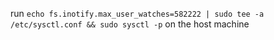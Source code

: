 run `echo fs.inotify.max_user_watches=582222 | sudo tee -a /etc/sysctl.conf && sudo sysctl -p` on the host machine